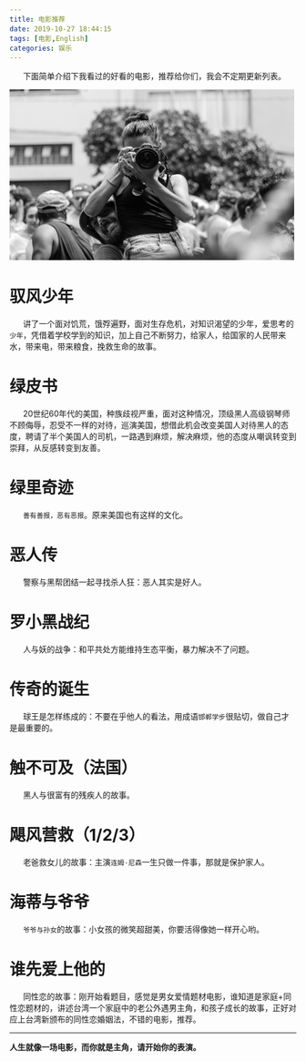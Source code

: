 ```yaml
---
title: 电影推荐
date: 2019-10-27 18:44:15
tags: [电影,English]
categories: 娱乐
---
```


&nbsp;&nbsp;&nbsp;&nbsp;&nbsp;&nbsp;下面简单介绍下我看过的好看的电影，推荐给你们，我会不定期更新列表。

<img src="电影推荐/your_show_time.jpeg" width="500" height="300"/>

<!-- more -->

# 驭风少年
&nbsp;&nbsp;&nbsp;&nbsp;&nbsp;&nbsp;讲了一个面对饥荒，饿殍遍野，面对生存危机，对知识渴望的少年，爱思考的`少年`，凭借着学校学到的知识，加上自己不断努力，给家人，给国家的人民带来水，带来电，带来粮食，挽救生命的故事。

# 绿皮书
&nbsp;&nbsp;&nbsp;&nbsp;&nbsp;&nbsp;20世纪60年代的美国，种族歧视严重，面对这种情况，顶级黑人高级钢琴师不顾侮辱，忍受不一样的对待，巡演美国，想借此机会改变美国人对待黑人的态度，聘请了半个美国人的司机，一路遇到麻烦，解决麻烦，他的态度从嘲讽转变到崇拜，从反感转变到友善。

# 绿里奇迹
&nbsp;&nbsp;&nbsp;&nbsp;&nbsp;&nbsp;`善有善报，恶有恶报`。原来美国也有这样的文化。

# 恶人传
&nbsp;&nbsp;&nbsp;&nbsp;&nbsp;&nbsp;警察与黑帮团结一起寻找杀人狂：恶人其实是好人。

# 罗小黑战纪
&nbsp;&nbsp;&nbsp;&nbsp;&nbsp;&nbsp;人与妖的战争：和平共处方能维持生态平衡，暴力解决不了问题。

# 传奇的诞生
&nbsp;&nbsp;&nbsp;&nbsp;&nbsp;&nbsp;球王是怎样练成的：不要在乎他人的看法，用成语`邯郸学步`很贴切，做自己才是最重要的。

# 触不可及（法国）
&nbsp;&nbsp;&nbsp;&nbsp;&nbsp;&nbsp;黑人与很富有的残疾人的故事。

# 飓风营救（1/2/3）
&nbsp;&nbsp;&nbsp;&nbsp;&nbsp;&nbsp;老爸救女儿的故事：主演`连姆·尼森`一生只做一件事，那就是保护家人。

# 海蒂与爷爷
&nbsp;&nbsp;&nbsp;&nbsp;&nbsp;&nbsp;`爷爷与孙女`的故事：小女孩的微笑超甜美，你要活得像她一样开心哟。

# 谁先爱上他的
&nbsp;&nbsp;&nbsp;&nbsp;&nbsp;&nbsp;同性恋的故事：刚开始看题目，感觉是男女爱情题材电影，谁知道是家庭+同性恋题材的，讲述台湾一个家庭中的老公外遇男主角，和孩子成长的故事，正好对应上台湾新颁布的同性恋婚姻法，不错的电影，推荐。

- - -
<b>人生就像一场电影，而你就是主角，请开始你的表演。</b>